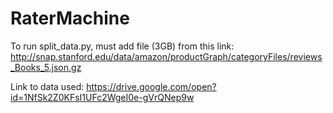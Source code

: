 # RaterMachine

To run split_data.py, must add file (3GB) from this link: http://snap.stanford.edu/data/amazon/productGraph/categoryFiles/reviews_Books_5.json.gz

Link to data used: https://drive.google.com/open?id=1NfSk2Z0KFsI1UFc2WgeI0e-gVrQNep9w
